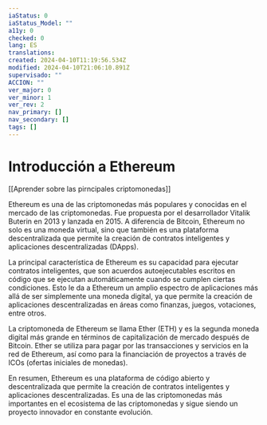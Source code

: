 ```yaml
---
iaStatus: 0
iaStatus_Model: ""
a11y: 0
checked: 0
lang: ES
translations: 
created: 2024-04-10T11:19:56.534Z
modified: 2024-04-10T21:06:10.891Z
supervisado: ""
ACCION: ""
ver_major: 0
ver_minor: 1
ver_rev: 2
nav_primary: []
nav_secondary: []
tags: []
---
```

# Introducción a Ethereum

[[Aprender sobre las pirncipales criptomonedas]]

Ethereum es una de las criptomonedas más populares y conocidas en el mercado de las criptomonedas. Fue propuesta por el desarrollador Vitalik Buterin en 2013 y lanzada en 2015. A diferencia de Bitcoin, Ethereum no solo es una moneda virtual, sino que también es una plataforma descentralizada que permite la creación de contratos inteligentes y aplicaciones descentralizadas (DApps).

La principal característica de Ethereum es su capacidad para ejecutar contratos inteligentes, que son acuerdos autoejecutables escritos en código que se ejecutan automáticamente cuando se cumplen ciertas condiciones. Esto le da a Ethereum un amplio espectro de aplicaciones más allá de ser simplemente una moneda digital, ya que permite la creación de aplicaciones descentralizadas en áreas como finanzas, juegos, votaciones, entre otros.

La criptomoneda de Ethereum se llama Ether (ETH) y es la segunda moneda digital más grande en términos de capitalización de mercado después de Bitcoin. Ether se utiliza para pagar por las transacciones y servicios en la red de Ethereum, así como para la financiación de proyectos a través de ICOs (ofertas iniciales de monedas).

En resumen, Ethereum es una plataforma de código abierto y descentralizada que permite la creación de contratos inteligentes y aplicaciones descentralizadas. Es una de las criptomonedas más importantes en el ecosistema de las criptomonedas y sigue siendo un proyecto innovador en constante evolución.
